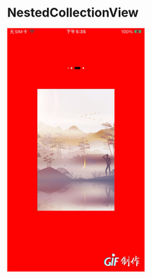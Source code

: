 # NestedCollectionView

![image](https://github.com/ColdChains/NestedCollectionView/blob/main/NestedCollectionView.gif)
